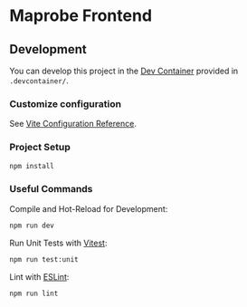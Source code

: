 # Maprobe Frontend

## Development

You can develop this project in the
[Dev Container](https://code.visualstudio.com/docs/devcontainers/containers)
provided in `.devcontainer/`.

### Customize configuration

See [Vite Configuration Reference](https://vitejs.dev/config/).

### Project Setup

```sh
npm install
```

### Useful Commands

Compile and Hot-Reload for Development:

```sh
npm run dev
```

Run Unit Tests with [Vitest](https://vitest.dev/):

```sh
npm run test:unit
```

Lint with [ESLint](https://eslint.org/):

```sh
npm run lint
```
